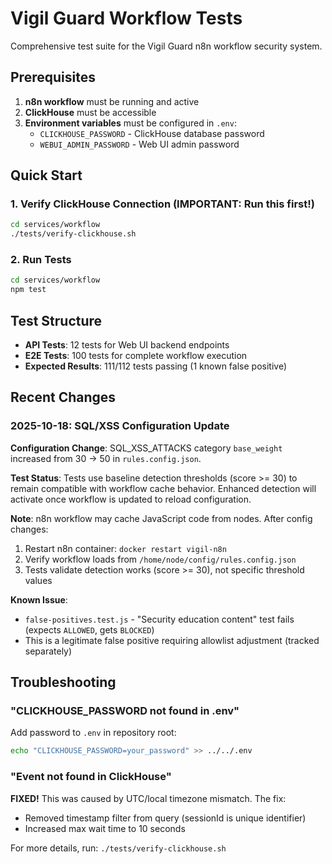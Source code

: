# Vigil Guard Workflow Tests

Comprehensive test suite for the Vigil Guard n8n workflow security system.

## Prerequisites

1. **n8n workflow** must be running and active
2. **ClickHouse** must be accessible
3. **Environment variables** must be configured in `.env`:
   - `CLICKHOUSE_PASSWORD` - ClickHouse database password
   - `WEBUI_ADMIN_PASSWORD` - Web UI admin password

## Quick Start

### 1. Verify ClickHouse Connection (IMPORTANT: Run this first!)

```bash
cd services/workflow
./tests/verify-clickhouse.sh
```

### 2. Run Tests

```bash
cd services/workflow  
npm test
```

## Test Structure

- **API Tests**: 12 tests for Web UI backend endpoints
- **E2E Tests**: 100 tests for complete workflow execution
- **Expected Results**: 111/112 tests passing (1 known false positive)

## Recent Changes

### 2025-10-18: SQL/XSS Configuration Update
**Configuration Change**: SQL_XSS_ATTACKS category `base_weight` increased from 30 → 50 in `rules.config.json`.

**Test Status**: Tests use baseline detection thresholds (score >= 30) to remain compatible with workflow cache behavior. Enhanced detection will activate once workflow is updated to reload configuration.

**Note**: n8n workflow may cache JavaScript code from nodes. After config changes:
1. Restart n8n container: `docker restart vigil-n8n`
2. Verify workflow loads from `/home/node/config/rules.config.json`
3. Tests validate detection works (score >= 30), not specific threshold values

**Known Issue**:
- `false-positives.test.js` - "Security education content" test fails (expects `ALLOWED`, gets `BLOCKED`)
- This is a legitimate false positive requiring allowlist adjustment (tracked separately)

## Troubleshooting

### "CLICKHOUSE_PASSWORD not found in .env"
Add password to `.env` in repository root:
```bash
echo "CLICKHOUSE_PASSWORD=your_password" >> ../../.env
```

### "Event not found in ClickHouse"
**FIXED!** This was caused by UTC/local timezone mismatch. The fix:
- Removed timestamp filter from query (sessionId is unique identifier)
- Increased max wait time to 10 seconds

For more details, run: `./tests/verify-clickhouse.sh`
